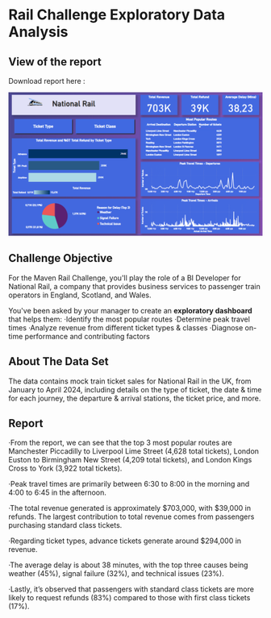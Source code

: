 # Rail Challenge Exploratory Data Analysis

## View of the report
Download report here :

![alt text](report_1.PNG)

## Challenge Objective
For the Maven Rail Challenge, you'll play the role of a BI Developer for National Rail, a company that provides business services to passenger train operators in England, Scotland, and Wales.

You've been asked by your manager to create an <strong>exploratory dashboard</strong> that helps them:
&middot;Identify the most popular routes
&middot;Determine peak travel times
&middot;Analyze revenue from different ticket types & classes
&middot;Diagnose on-time performance and contributing factors

## About The Data Set
The data contains mock train ticket sales for National Rail in the UK, from January to April 2024, including details on the type of ticket, the date & time for each journey, the departure & arrival stations, the ticket price, and more.

## Report 
&middot;From the report, we can see that the top 3 most popular routes are Manchester Piccadilly to Liverpool Lime Street (4,628 total tickets), London Euston to Birmingham New Street (4,209 total tickets), and London Kings Cross to York (3,922 total tickets).

&middot;Peak travel times are primarily between 6:30 to 8:00 in the morning and 4:00 to 6:45 in the afternoon.

&middot;The total revenue generated is approximately $703,000, with $39,000 in refunds. The largest contribution to total revenue comes from passengers purchasing standard class tickets.

&middot;Regarding ticket types, advance tickets generate around $294,000 in revenue.

&middot;The average delay is about 38 minutes, with the top three causes being weather (45%), signal failure (32%), and technical issues (23%).

&middot;Lastly, it’s observed that passengers with standard class tickets are more likely to request refunds (83%) compared to those with first class tickets (17%).



